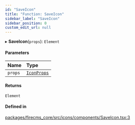 ```yaml
---
id: "SaveIcon"
title: "Function: SaveIcon"
sidebar_label: "SaveIcon"
sidebar_position: 0
custom_edit_url: null
---
```


▸ **SaveIcon**(`props`): `Element`

#### Parameters

| Name | Type |
| :------ | :------ |
| `props` | [`IconProps`](../types/IconProps.md) |

#### Returns

`Element`

#### Defined in

[packages/firecms_core/src/icons/components/SaveIcon.tsx:3](https://github.com/FireCMSco/firecms/blob/d45f3739/packages/firecms_core/src/icons/components/SaveIcon.tsx#L3)

